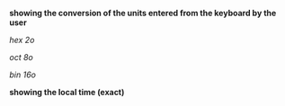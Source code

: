 <strong>showing the conversion of the units entered from the keyboard by the user</strong>

*hex* *2o*

*oct* *8o*

*bin* *16o*

<strong>showing the local time (exact)</strong>